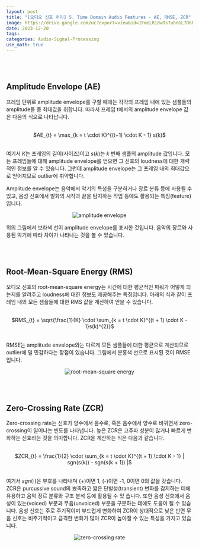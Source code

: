 ```yaml
---
layout: post
title: "[오디오 신호 처리] 5. Time Domain Audio Features - AE, RMSE, ZCR"
image: https://drive.google.com/uc?export=view&id=1FmeLRi8wDs7ubnGL7O6PPUoPToQqgk_T
date: 2023-12-20
tags: 
categories: Audio-Signal-Processing
use_math: true
---
```


<br><br>

## Amplitude Envelope (AE)

프레임 단위로 amplitude envelope를 구할 때에는 각각의 프레임 내에 있는 샘플들의 amplitude들 중 최대값을 취합니다. 따라서 프레임 t에서의 amplitude envelope 값은 다음의 식으로 나타납니다.

<br>
<center> $AE_{t} = \max_{k = t \cdot K}^{(t+1) \cdot K - 1} s(k)$ </center>
<br>

여기서 $K$는 프레임의 길이(사이즈)이고 $s(k)$는 $k$ 번째 샘플의 amplitude 값입니다. 모든 프레임들에 대해 amplitude envelope를 얻으면 그 신호의 loudness에 대한 개략적인 정보를 알 수 있습니다. 그런데 amplitude envelope는 그 프레임 내의 최대값으로 얻어지므로 outlier에 취약합니다.

Amplitude envelope는 음악에서 악기의 특성을 구분하거나 장르 분류 등에 사용될 수 있고, 음성 신호에서 발화의 시작과 끝을 탐지하는 작업 등에도 활용되는 특징(feature)입니다.

<p align="center">
  <img src="https://drive.google.com/uc?export=view&id=1pHM0j_4TxloehLT3UbVeUR5iOE2uJMKe" alt="amplitude envelope">
</p>

위의 그림에서 보라색 선이 amplitude envelope를 표시한 것입니다. 음악의 장르와 사용된 악기에 따라 차이가 나타나는 것을 볼 수 있습니다.

<br><br>

## Root-Mean-Square Energy (RMS)

오디오 신호의 root-mean-square energy는 시간에 대한 평균적인 파워가 어떻게 되는지를 알려주고 loudness에 대한 정보도 제공해주는 특징입니다. 아래의 식과 같이 프레임 내의 모든 샘플들에 대한 RMS 값을 계산하여 얻을 수 있습니다.

<br>
<center> $RMS_{t} = \sqrt{\frac{1}{K} \cdot \sum_{k = t \cdot K}^{(t + 1) \cdot K - 1}s(k)^{2}}$ </center>
<br>

RMSE는 amplitude envelope와는 다르게 모든 샘플들에 대한 평균으로 계산되므로 outlier에 덜 민감하다는 장점이 있습니다. 그림에서 분홍색 선으로 표시된 것이 RMSE입니다.

<p align="center">
  <img src="https://drive.google.com/uc?export=view&id=1iX_D9-vAGeCrcgcFzNwMDcPlb-2LaQEB" alt="root-mean-square energy">
</p>

<br><br>

## Zero-Crossing Rate (ZCR)

Zero-crossing rate는 신호가 양수에서 음수로, 혹은 음수에서 양수로 바뀌면서 zero-crossing이 일어나는 빈도를 나타냅니다. 높은 ZCR은 고주파 성분이 많거나 빠르게 변화하는 신호라는 것을 의미합니다. ZCR을 계산하는 식은 다음과 같습니다.

<br>
<center> $ZCR_{t} = \frac{1}{2} \cdot \sum_{k = t \cdot K}^{(t + 1) \cdot K - 1} | sgn(s(k)) - sgn(s(k + 1)) |$ </center>
<br>

여기서 $sgn(\cdot)$은 부호를 나타내며 (+)이면 1, (-)이면 -1, 0이면 0의 값을 갖습니다. ZCR은 purcussive sound의 뾰족하고 짧은 단발성(transient) 변화를 감지하는 데에 유용하고 음악 장르 분류와 구조 분석 등에 활용될 수 있
습니다. 또한 음성 신호에서 음성이 있는(voiced) 부분과 무음(unvoiced) 부분을 구분하는 데에도 도움이 될 수 있습니다. 음성 신호는 주로 주기적이며 부드럽게 변화하여 ZCR이 상대적으로 낮은 반면 무음 신호는 비주기적이고 급격한 변화가 많아 ZCR이 높아질 수 있는 특성을 가지고 있습니다.

<p align="center">
  <img src="https://drive.google.com/uc?export=view&id=1jgZePh8uHa1uzHy-yeXn8f1sg6IsuoTc" alt="zero-crossing rate">
</p>
